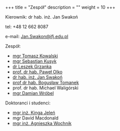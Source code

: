 +++
title = "Zespół"
description = ""
weight = 10
+++

Kierownik: dr hab. inż. Jan Swakoń

tel: +48 12 662 8087

e-mail: Jan.Swakon@ifj.edu.pl


Zespół:

  * [mgr Tomasz Kowalski](https://www.ifj.edu.pl/phone/ed_person.php?id=1149&lang=pl)
  * [mgr Sebastian Kusyk](https://www.ifj.edu.pl/phone/ed_person.php?id=1146&lang=pl)
  * [dr Leszek Grzanka](https://www.ifj.edu.pl/phone/ed_person.php?id=141&lang=pl)
  * [prof. dr hab. Paweł Olko](https://www.ifj.edu.pl/phone/ed_person.php?id=382&lang=pl)
  * [dr hab. inż. Jan Swakoń](https://www.ifj.edu.pl/phone/ed_person.php?id=497&lang=pl)
  * [prof dr hab. Bogusław Tomanek](https://www.ifj.edu.pl/phone/ed_person.php?id=717&lang=pl)
  * prof. dr hab. Michael Waligórski
  * [mgr Damian Wróbel](https://www.ifj.edu.pl/phone/ed_person.php?id=1148&lang=pl)
  
Doktoranci i studenci:

  * [mgr inż. Kinga Jeleń](https://www.ifj.edu.pl/phone/ed_person.php?id=924&ng=pl)
  * mgr David Macdonald
  * [mgr inż. Agnieszka Wochnik](https://www.ifj.edu.pl/phone/ed_person.php?id=925&lang=pl)
